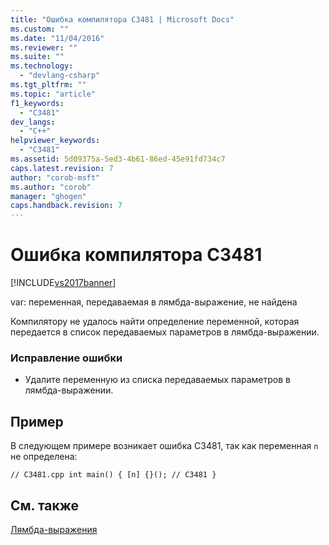 ```yaml
---
title: "Ошибка компилятора C3481 | Microsoft Docs"
ms.custom: ""
ms.date: "11/04/2016"
ms.reviewer: ""
ms.suite: ""
ms.technology: 
  - "devlang-csharp"
ms.tgt_pltfrm: ""
ms.topic: "article"
f1_keywords: 
  - "C3481"
dev_langs: 
  - "C++"
helpviewer_keywords: 
  - "C3481"
ms.assetid: 5d09375a-5ed3-4b61-86ed-45e91fd734c7
caps.latest.revision: 7
author: "corob-msft"
ms.author: "corob"
manager: "ghogen"
caps.handback.revision: 7
---
```

# Ошибка компилятора C3481
[!INCLUDE[vs2017banner](../../assembler/inline/includes/vs2017banner.md)]

var: переменная, передаваемая в лямбда\-выражение, не найдена  
  
 Компилятору не удалось найти определение переменной, которая передается в список передаваемых параметров в лямбда\-выражении.  
  
### Исправление ошибки  
  
-   Удалите переменную из списка передаваемых параметров в лямбда\-выражении.  
  
## Пример  
 В следующем примере возникает ошибка C3481, так как переменная `n` не определена:  
  
```  
// C3481.cpp int main() { [n] {}(); // C3481 }  
```  
  
## См. также  
 [Лямбда\-выражения](../../cpp/lambda-expressions-in-cpp.md)